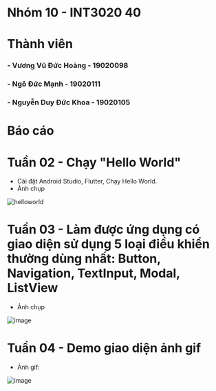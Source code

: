 # Nhóm 10 - INT3020 40
# Thành viên
### - Vương Vũ Đức Hoàng - 19020098
### - Ngô Đức Mạnh - 19020111
### - Nguyễn Duy Đức Khoa - 19020105

# Báo cáo 

# Tuần 02 - Chạy "Hello World"
+ Cài đặt Android Studio, Flutter, Chạy Hello World.
+ Ảnh chụp

![helloworld](https://user-images.githubusercontent.com/62580141/191534626-5adda994-4bbf-4692-8cea-18274f8e56ba.png)

# Tuần 03 - Làm được ứng dụng có giao diện sử dụng 5 loại điều khiển thường dùng nhất: Button, Navigation, TextInput, Modal, ListView
+ Ảnh chụp

![image](https://cdn.discordapp.com/attachments/1020955027319304229/1022755506244292629/groupPractice.gif)

# Tuần 04 - Demo giao diện ảnh gif
+ Ảnh gif:

![image](https://cdn.discordapp.com/attachments/1020955027319304229/1025300104313327647/20220930_123831.gif)
